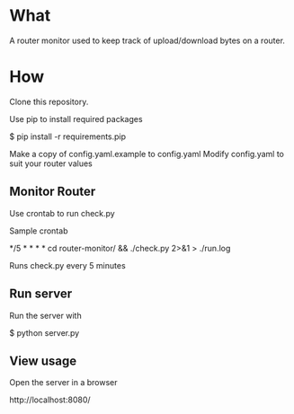 # What
A router monitor used to keep track of upload/download bytes on a router.

# How
Clone this repository.

Use pip to install required packages

$ pip install -r requirements.pip

Make a copy of config.yaml.example to config.yaml
Modify config.yaml to suit your router values

## Monitor Router
Use crontab to run check.py

Sample crontab

*/5 * * * * cd router-monitor/ && ./check.py 2>&1 > ./run.log

Runs check.py every 5 minutes

## Run server
Run the server with

$ python server.py

## View usage

Open the server in a browser

http://localhost:8080/
